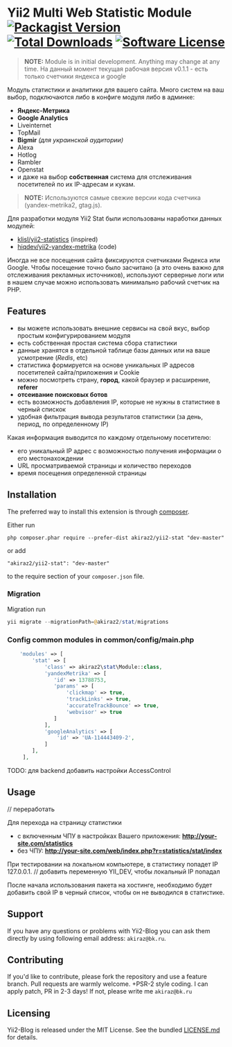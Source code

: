 # Yii2 Multi Web Statistic Module [![Packagist Version](https://img.shields.io/packagist/v/akiraz2/yii2-stat.svg?style=flat-square)](https://packagist.org/packages/akiraz2/yii2-stat) [![Total Downloads](https://img.shields.io/packagist/dt/akiraz2/yii2-stat.svg?style=flat-square)](https://packagist.org/packages/akiraz2/yii2-stat) [![Software License](https://img.shields.io/badge/license-MIT-brightgreen.svg?style=flat-square)](LICENSE.md)

> **NOTE:** Module is in initial development. Anything may change at any time. 
На данный момент текущая рабочая версия v0.1.1 - есть только счетчики яндекса и google

Модуль статистики и аналитики для вашего сайта. Много систем на ваш выбор, подключаются либо в конфиге модуля либо в админке:

* **Яндекс-Метрика**
* **Google Analytics**
* Liveinternet
* TopMail
* **Bigmir** *(для украинской аудитории)*
* Alexa
* Hotlog
* Rambler
* Openstat
* и даже на выбор **собственная** система для отслеживания посетителей по их IP-адресам и кукам.

> **NOTE:** Используются самые свежие версии кода счетчика (yandex-metrika2, gtag.js).


Для разработки модуля Yii2 Stat были использованы наработки данных модулей:
* [klisl/yii2-statistics](https://github.com/klisl/yii2-statistics) (inspired)
* [hiqdev/yii2-yandex-metrika](https://github.com/hiqdev/yii2-yandex-metrika) (code)

Иногда не все посещения сайта фиксируются счетчиками Яндекса или Google. 
Чтобы посещение точно было засчитано (а это очень важно для отслеживания рекламных источников), 
используют серверные логи или в нашем случае можно использовать минимально рабочий счетчик на PHP.


## Features

* вы можете использовать внешние сервисы на свой вкус, выбор простым конфигурированием модуля
* есть собственная простая система сбора статистики
* данные хранятся в отдельной таблице базы данных или на ваше усмотрение (*Redis*, etc)
* статистика формируется на основе уникальных IP адресов посетителей сайта/приложения и Cookie
* можно посмотреть страну, **город**, какой браузер и расширение, **referer**
* **отсеивание поисковых ботов**
* есть возможность добавления IP, которые не нужны в статистике в черный спискок
* удобная фильтрация вывода результатов статистики (за день, период, по определенному IP)


Какая информация выводится по каждому отдельному посетителю:
* его уникальный IP адрес с возможностью получения информации о его местонахождении
* URL просматриваемой страницы и количество переходов
* время посещения определенной страницы


  
## Installation

The preferred way to install this extension is through [composer](http://getcomposer.org/download/).

Either run

```
php composer.phar require --prefer-dist akiraz2/yii2-stat "dev-master"
```

or add

```
"akiraz2/yii2-stat": "dev-master"
```

to the require section of your `composer.json` file.



### Migration

Migration run

```php
yii migrate --migrationPath=@akiraz2/stat/migrations
```

### Config common modules in common/config/main.php

```php
    'modules' => [
        'stat' => [
            'class' => akiraz2\stat\Module::class,
            'yandexMetrika' => [
               'id' => 13788753,
               'params' => [
                   'clickmap' => true,
                   'trackLinks' => true,
                   'accurateTrackBounce' => true,
                   'webvisor' => true
               ]
            ],
            'googleAnalytics' => [
                'id' => 'UA-114443409-2',
            ]
        ],
     ],    
```

TODO:
для backend добавить настройки AccessControl

## Usage
// переработать


Для перехода на страницу статистики
 - с включенным ЧПУ в настройках Вашего приложения:
**http://your-site.com/statistics**
- без ЧПУ:
**http://your-site.com/web/index.php?r=statistics/stat/index**

При тестировании на локальном компьютере, в статистику попадет IP 127.0.0.1. // добавить переменную YII_DEV, чтобы локальный IP попадал

После начала использования пакета на хостинге, необходимо будет добавить свой IP в черный список,
 чтобы он не выводился в статистике.



## Support

If you have any questions or problems with Yii2-Blog you can ask them directly
 by using following email address: `akiraz@bk.ru`.


## Contributing

If you'd like to contribute, please fork the repository and use a feature branch. Pull requests are warmly welcome.
+PSR-2 style coding.
I can apply patch, PR in 2-3 days! If not, please write me `akiraz@bk.ru`

## Licensing

Yii2-Blog is released under the MIT License. See the bundled [LICENSE.md](LICENSE.md)
for details. 